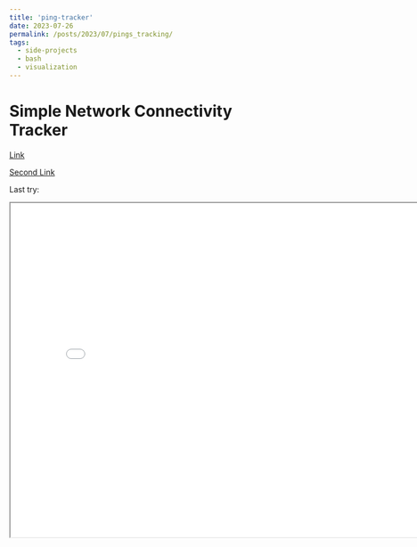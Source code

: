 ```yaml
---
title: 'ping-tracker'
date: 2023-07-26
permalink: /posts/2023/07/pings_tracking/
tags:
  - side-projects
  - bash
  - visualization
---
```


# Simple Network Connectivity Tracker
[Link](../_includes/pings_online.html)

<a href="../_includes/pings_online.html">Second Link</a> 

Last try:

<iframe src="../_includes/pings_online.html" width="800" height="600"></iframe>
